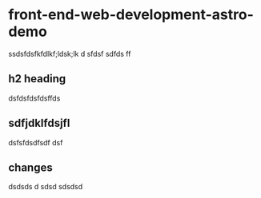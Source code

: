 # front-end-web-development-astro-demo
ssdsfdsfkfdlkf;ldsk;lk  d sfdsf sdfds ff 

## h2 heading

dsfdsfdsfdsffds


## sdfjdklfdsjfl

dsfsfdsdfsdf
dsf

## changes

dsdsds d sdsd sdsdsd 